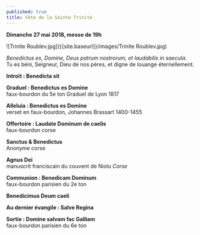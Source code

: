 ```yaml
---
published: true
title: Fête de la Sainte Trinité
---
```

**Dimanche 27 mai 2018, messe de 19h**  

![Trinite Roublev.jpg]({{site.baseurl}}/images/Trinite Roublev.jpg)


*Benedictus es, Domine, Deus patrum nostrorum, et laudabilis in saecula.*  
Tu es béni, Seigneur, Dieu de nos pères, et digne de louange éternellement.

**Introït : Benedicta sit**

**Graduel : Benedictus es Domine**  
faux-bourdon du 5e ton Graduel de Lyon 1817

**Alleluia : Benedictus es Domine**  
verset en faux-bourdon, Johannes Brassart 1400-1455

**Offertoire : Laudate Dominum de caelis**  
faux-bourdon corse

**Sanctus & Benedictus**  
Anonyme corse

**Agnus Dei**  
manuscrit franciscain du couvent de Niolu *Corse*

**Communion : Benedicam Dominum**  
faux-bourdon parisien du 2e ton

**Benedicimus Deum caeli**

**Au dernier évangile : Salve Regina**  

**Sortie : Domine salvam fac Galliam**  
faux-bourdon parisien du 6e ton
